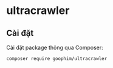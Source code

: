 # ultracrawler

## Cài đặt

Cài đặt package thông qua Composer:

```bash
composer require goophim/ultracrawler
```
